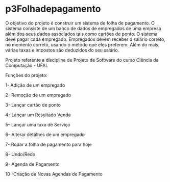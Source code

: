 # p3Folhadepagamento

O objetivo do projeto é construir um sistema de folha de pagamento. O sistema consiste de um
banco de dados de empregados de uma empresa além dos seus dados associados tais como cartões
de ponto. O sistema deve pagar cada empregado. Empregados devem receber o salário correto, no
momento correto, usando o método que eles preferem. Além do mais, várias taxas e impostos são
deduzidos do seu salário.

Projeto referente a disciplina de Projeto de Software do curso Ciência da Computação - UFAL

Funções do projeto:

1- Adição de um empregado

2- Remoção de um empregado

3- Lançar cartão de ponto

4- Lançar um Resultado Venda

5- Lançar uma taxa de Serviço

6- Alterar detalhes de um empregado

7- Rodar a folha de pagamento para hoje

8- Undo/Redo

9- Agenda de Pagamento

10 -Criação de Novas Agendas de Pagamento
